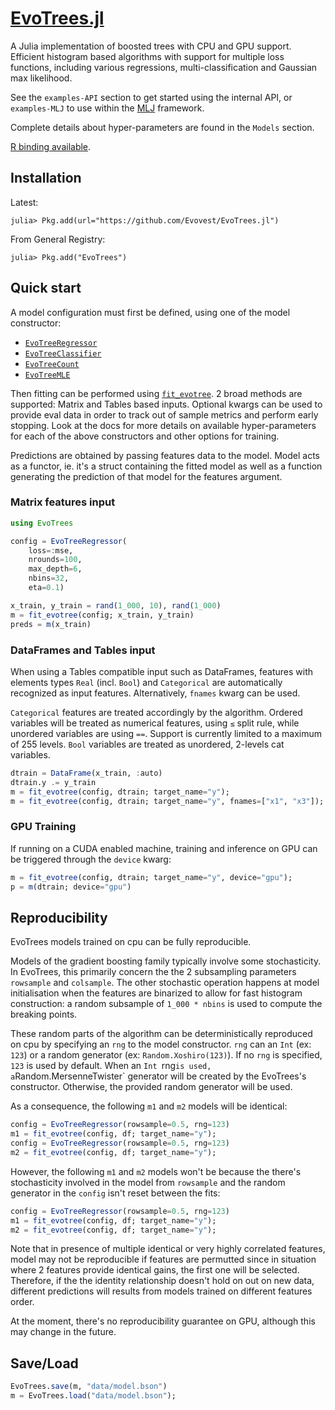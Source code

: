 # [EvoTrees.jl](https://github.com/Evovest/EvoTrees.jl)

A Julia implementation of boosted trees with CPU and GPU support. Efficient histogram based algorithms with support for multiple loss functions, including various regressions, multi-classification and Gaussian max likelihood. 

See the `examples-API` section to get started using the internal API, or `examples-MLJ` to use within the [MLJ](https://github.com/alan-turing-institute/MLJ.jl) framework.

Complete details about hyper-parameters are found in the `Models` section.

[R binding available](https://github.com/Evovest/EvoTrees).

## Installation

Latest:

```julia-repl
julia> Pkg.add(url="https://github.com/Evovest/EvoTrees.jl")
```

From General Registry:

```julia-repl
julia> Pkg.add("EvoTrees")
```

## Quick start

A model configuration must first be defined, using one of the model constructor: 
- [`EvoTreeRegressor`](@ref)
- [`EvoTreeClassifier`](@ref)
- [`EvoTreeCount`](@ref)
- [`EvoTreeMLE`](@ref)

Then fitting can be performed using [`fit_evotree`](@ref). 2 broad methods are supported: Matrix and Tables based inputs. Optional kwargs can be used to provide eval data in order to track out of sample metrics and perform early stopping. Look at the docs for more details on available hyper-parameters for each of the above constructors and other options for training.

Predictions are obtained by passing features data to the model. Model acts as a functor, ie. it's a struct containing the fitted model as well as a function generating the prediction of that model for the features argument. 


### Matrix features input

```julia
using EvoTrees

config = EvoTreeRegressor(
    loss=:mse, 
    nrounds=100, 
    max_depth=6,
    nbins=32,
    eta=0.1)

x_train, y_train = rand(1_000, 10), rand(1_000)
m = fit_evotree(config; x_train, y_train)
preds = m(x_train)
```

### DataFrames and Tables input

When using a Tables compatible input such as DataFrames, features with elements types `Real` (incl. `Bool`) and `Categorical` are automatically recognized as input features. Alternatively, `fnames` kwarg can be used. 

`Categorical` features are treated accordingly by the algorithm. Ordered variables will be treated as numerical features, using `≤` split rule, while unordered variables are using `==`. Support is currently limited to a maximum of 255 levels. `Bool` variables are treated as unordered, 2-levels cat variables.

```julia
dtrain = DataFrame(x_train, :auto)
dtrain.y .= y_train
m = fit_evotree(config, dtrain; target_name="y");
m = fit_evotree(config, dtrain; target_name="y", fnames=["x1", "x3"]);
```


### GPU Training

If running on a CUDA enabled machine, training and inference on GPU can be triggered through the `device` kwarg: 

```julia
m = fit_evotree(config, dtrain; target_name="y", device="gpu");
p = m(dtrain; device="gpu")
```


## Reproducibility

EvoTrees models trained on cpu can be fully reproducible.

Models of the gradient boosting family typically involve some stochasticity. 
In EvoTrees, this primarily concern the the 2 subsampling parameters `rowsample` and `colsample`. The other stochastic operation happens at model initialisation when the features are binarized to allow for fast histogram construction: a random subsample of `1_000 * nbins` is used to compute the breaking points. 

These random parts of the algorithm can be deterministically reproduced on cpu by specifying an `rng` to the model constructor. `rng` can an `Int` (ex: `123`) or a random generator (ex: `Random.Xoshiro(123)`). 
If no `rng` is specified, `123` is used by default. When an `Int `rng` is used, a `Random.MersenneTwister` generator will be created by the EvoTrees's constructor. Otherwise, the provided random generator will be used.  

As a consequence, the following `m1` and `m2` models will be identical:

```julia
config = EvoTreeRegressor(rowsample=0.5, rng=123)
m1 = fit_evotree(config, df; target_name="y");
config = EvoTreeRegressor(rowsample=0.5, rng=123)
m2 = fit_evotree(config, df; target_name="y");
```

However, the following `m1` and `m2` models won't be because the there's stochasticity involved in the model from `rowsample` and the random generator in the `config` isn't reset between the fits:

```julia
config = EvoTreeRegressor(rowsample=0.5, rng=123)
m1 = fit_evotree(config, df; target_name="y");
m2 = fit_evotree(config, df; target_name="y");
```

Note that in presence of multiple identical or very highly correlated features, model may not be reproducible if features are permutted since in situation where 2 features provide identical gains, the first one will be selected. Therefore, if the the identity relationship doesn't hold on out on new data, different predictions will results from models trained on different features order. 

At the moment, there's no reproducibility guarantee on GPU, although this may change in the future. 

## Save/Load

```julia
EvoTrees.save(m, "data/model.bson")
m = EvoTrees.load("data/model.bson");
```
